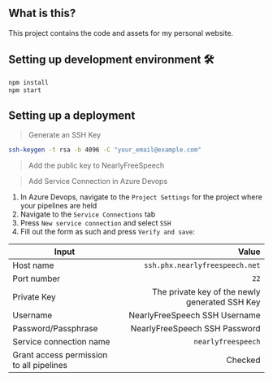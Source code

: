 ## What is this?

This project contains the code and assets for my personal website.

## Setting up development environment 🛠

```sh
npm install
npm start
```

## Setting up a deployment

> Generate an SSH Key

```sh
ssh-keygen -t rsa -b 4096 -C "your_email@example.com"
```

> Add the public key to NearlyFreeSpeech

> Add Service Connection in Azure Devops

1. In Azure Devops, navigate to the `Project Settings` for the project where your pipelines are held
2. Navigate to the `Service Connections` tab
3. Press `New service connection` and select `SSH`
5. Fill out the form as such and press `Verify and save`:

| Input | Value | 
| ------------- |-------------:|
| Host name | `ssh.phx.nearlyfreespeech.net` |
| Port number   | `22`   | 
| Private Key   | The private key of the newly generated SSH Key   | 
| Username   | NearlyFreeSpeech SSH Username   | 
| Password/Passphrase   | NearlyFreeSpeech SSH Password    | 
| Service connection name   | `nearlyfreespeech`   |
| Grant access permission to all pipelines   | Checked   | 